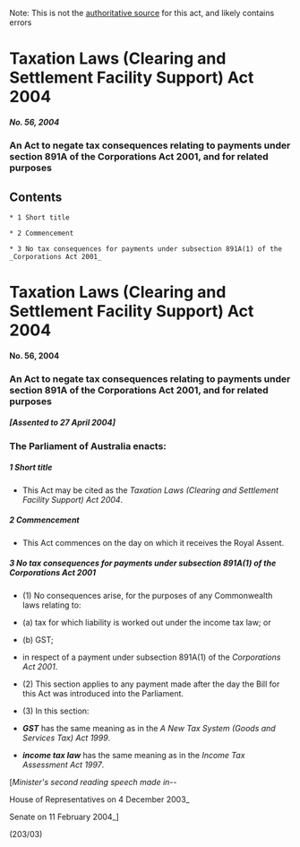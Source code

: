 Note: This is not the [authoritative source](https://www.comlaw.gov.au/Details/C2004C01374) for this act, and likely contains errors

# Taxation Laws (Clearing and Settlement Facility Support) Act 2004

##### No. 56, 2004

### An Act to negate tax consequences relating to payments under section 891A of the Corporations Act 2001, and for related purposes

## Contents

    * 1 Short title 

    * 2 Commencement 

    * 3 No tax consequences for payments under subsection 891A(1) of the _Corporations Act 2001_ 

# Taxation Laws (Clearing and Settlement Facility Support) Act 2004

#### No. 56, 2004

### An Act to negate tax consequences relating to payments under section 891A of the Corporations Act 2001, and for related purposes

##### [Assented to 27 April 2004]

### The Parliament of Australia enacts: 

##### 1  Short title

  * This Act may be cited as the _Taxation Laws (Clearing and Settlement Facility Support) Act 2004_.

##### 2  Commencement

  * This Act commences on the day on which it receives the Royal Assent.

##### 3  No tax consequences for payments under subsection 891A(1) of the Corporations Act 2001

  * (1) No consequences arise, for the purposes of any Commonwealth laws relating to:

   * (a) tax for which liability is worked out under the income tax law; or

   * (b) GST;

  * in respect of a payment under subsection 891A(1) of the _Corporations Act 2001_.

  * (2) This section applies to any payment made after the day the Bill for this Act was introduced into the Parliament.

  * (3) In this section:

  * **_GST_** has the same meaning as in the _A New Tax System (Goods and Services Tax) Act 1999_.

  * **_income tax law_** has the same meaning as in the _Income Tax Assessment Act 1997_.

 [_Minister's second reading speech made in--_

House of Representatives on 4 December 2003_

Senate on 11 February 2004_]

(203/03)

